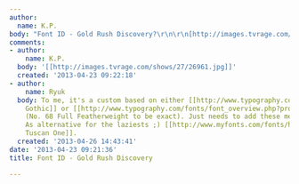 ```yaml
---
author:
  name: K.P.
body: "Font ID - Gold Rush Discovery?\r\n\r\n[http://images.tvrage.com/shows/27/26961.jpg]"
comments:
- author:
    name: K.P.
  body: '[[http://images.tvrage.com/shows/27/26961.jpg]]'
  created: '2013-04-23 09:22:18'
- author:
    name: Ryuk
  body: To me, it's a custom based on either [[http://www.typography.com/fonts/font_overview.php?productLineID=100002|Champion
    Gothic]] or [[http://www.typography.com/fonts/font_overview.php?productLineID=100013|Knockout]]
    (No. 68 Full Featherweight to be exact). Just needs to add these median spurs.
    As alternative for the laziests ;) [[http://www.myfonts.com/fonts/hihretrofonts/gothic-tuscan-one|Gothic
    Tuscan One]].
  created: '2013-04-26 14:43:41'
date: '2013-04-23 09:21:36'
title: Font ID - Gold Rush Discovery

---
```

